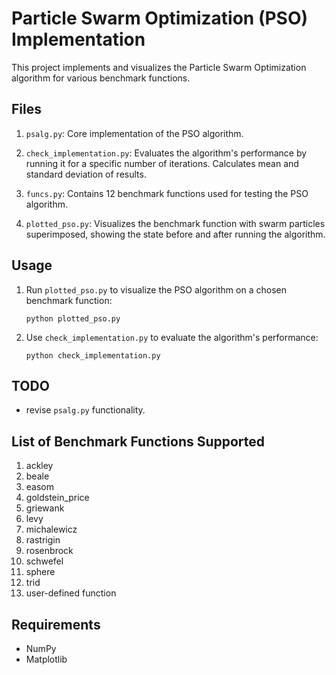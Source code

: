 # Particle Swarm Optimization (PSO) Implementation

This project implements and visualizes the Particle Swarm Optimization algorithm for various benchmark functions.

## Files

1. `psalg.py`: Core implementation of the PSO algorithm.

3. `check_implementation.py`: Evaluates the algorithm's performance by running it for a specific number of iterations. Calculates mean and standard deviation of results.

4. `funcs.py`: Contains 12 benchmark functions used for testing the PSO algorithm.

5. `plotted_pso.py`: Visualizes the benchmark function with swarm particles superimposed, showing the state before and after running the algorithm.

## Usage

1. Run `plotted_pso.py` to visualize the PSO algorithm on a chosen benchmark function:
   ```
   python plotted_pso.py
   ```

2. Use `check_implementation.py` to evaluate the algorithm's performance:
   ```
   python check_implementation.py
   ```

## TODO

- revise `psalg.py` functionality.

## List of Benchmark Functions Supported
1. ackley
2. beale
3. easom
4. goldstein_price
5. griewank
6. levy
7. michalewicz
8. rastrigin
9. rosenbrock
10. schwefel
11. sphere
12. trid
13. user-defined function


## Requirements

- NumPy
- Matplotlib
